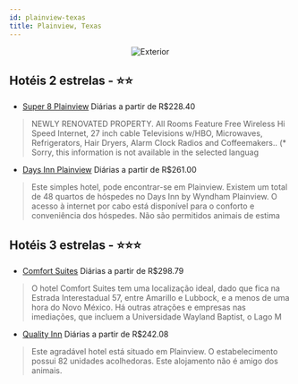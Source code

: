 ```yaml
---
id: plainview-texas
title: Plainview, Texas
---
```


<center><img src="http://images.gta-travel.com/HH/Images/US/PVW/PVW-SUP-1.jpg" alt="Exterior" /></center>


## Hotéis 2 estrelas - ⭐️⭐️

-    [Super 8 Plainview](https://www.hurb.com/hoteis/plainview/super-8-plainview-JNP-JP083753?cmp=18055) Diárias a partir de R$228.40
   > NEWLY RENOVATED PROPERTY. All Rooms Feature Free Wireless Hi Speed Internet, 27 inch cable Televisions w/HBO, Microwaves, Refrigerators, Hair Dryers, Alarm Clock Radios and Coffeemakers.. (* Sorry, this information is not available in the selected languag
-    [Days Inn Plainview](https://www.hurb.com/hoteis/plainview/days-inn-plainview-JNP-JP083751?cmp=18055) Diárias a partir de R$261.00
   > Este simples hotel, pode encontrar-se em Plainview. Existem um total de 48 quartos de hóspedes no Days Inn by Wyndham Plainview. O acesso à internet por cabo está disponível para o conforto e conveniência dos hóspedes. Não são permitidos animais de estima

## Hotéis 3 estrelas - ⭐️⭐️⭐️

-    [Comfort Suites](https://www.hurb.com/hoteis/plainview/comfort-suites-JNP-JP234778?cmp=18055) Diárias a partir de R$298.79
   > O hotel Comfort Suites tem uma localização ideal, dado que fica na Estrada Interestadual 57, entre Amarillo e Lubbock, e a menos de uma hora do Novo México. Há outras atrações e empresas nas imediações, que incluem a Universidade Wayland Baptist, o Lago M
-    [Quality Inn](https://www.hurb.com/hoteis/plainview/quality-inn-JNP-JP879521?cmp=18055) Diárias a partir de R$242.08
   > Este agradável hotel está situado em Plainview. O estabelecimento possui 82 unidades acolhedoras. Este alojamento não é amigo dos animais. 
